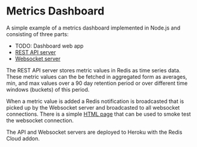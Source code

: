 # Metrics Dashboard

A simple example of a metrics dashboard implemented in Node.js and consisting of three parts:

* TODO: Dashboard web app
* [REST API server](api-server/README.md)
* [Websocket server](websocket-server/README.md)

The REST API server stores metric values in Redis as time series data. These metric values can the be fetched in aggregated form as averages, min, and max values over a 90 day retention period or over different time windows (buckets) of this period.

When a metric value is added a Redis notification is broadcasted that is picked up by the Websocket server and broadcasted to all websocket connections. There is a simple [HTML page](websocket-server/test/index.html) that can be used to smoke test the websocket connection.

The API and Websocket servers are deployed to Heroku with the Redis Cloud addon.
